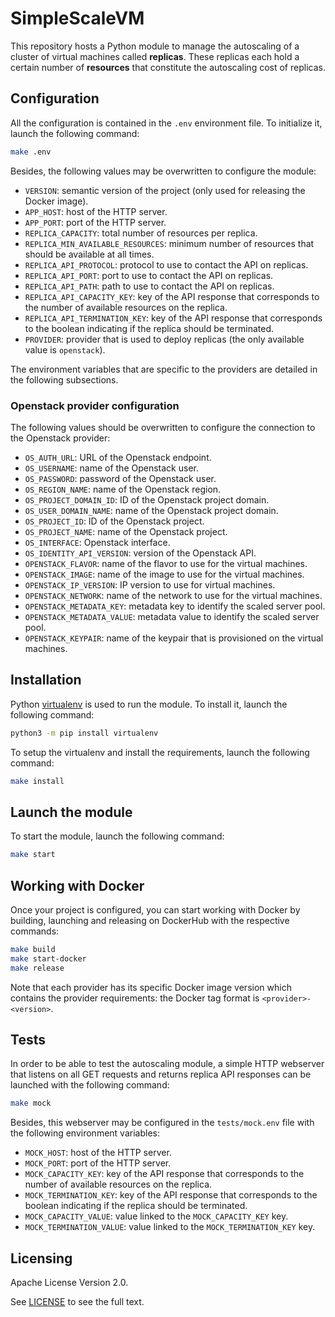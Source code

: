 # SimpleScaleVM

This repository hosts a Python module to manage the autoscaling of a cluster of virtual machines called **replicas**. These replicas each hold a certain number of **resources** that constitute the autoscaling cost of replicas.


## Configuration

All the configuration is contained in the `.env` environment file. To initialize it, launch the following command:

```bash
make .env
```

Besides, the following values may be overwritten to configure the module:
* `VERSION`: semantic version of the project (only used for releasing the Docker image).
* `APP_HOST`: host of the HTTP server.
* `APP_PORT`: port of the HTTP server.
* `REPLICA_CAPACITY`: total number of resources per replica.
* `REPLICA_MIN_AVAILABLE_RESOURCES`: minimum number of resources that should be available at all times.
* `REPLICA_API_PROTOCOL`: protocol to use to contact the API on replicas.
* `REPLICA_API_PORT`: port to use to contact the API on replicas.
* `REPLICA_API_PATH`: path to use to contact the API on replicas.
* `REPLICA_API_CAPACITY_KEY`: key of the API response that corresponds to the number of available resources on the replica.
* `REPLICA_API_TERMINATION_KEY`: key of the API response that corresponds to the boolean indicating if the replica should be terminated.
* `PROVIDER`: provider that is used to deploy replicas (the only available value is `openstack`).

The environment variables that are specific to the providers are detailed in the following subsections.

### Openstack provider configuration

The following values should be overwritten to configure the connection to the Openstack provider:
* `OS_AUTH_URL`: URL of the Openstack endpoint.
* `OS_USERNAME`: name of the Openstack user.
* `OS_PASSWORD`: password of the Openstack user.
* `OS_REGION_NAME`: name of the Openstack region.
* `OS_PROJECT_DOMAIN_ID`: ID of the Openstack project domain.
* `OS_USER_DOMAIN_NAME`: name of the Openstack project domain.
* `OS_PROJECT_ID`: ID of the Openstack project.
* `OS_PROJECT_NAME`: name of the Openstack project.
* `OS_INTERFACE`: Openstack interface.
* `OS_IDENTITY_API_VERSION`: version of the Openstack API.
* `OPENSTACK_FLAVOR`: name of the flavor to use for the virtual machines.
* `OPENSTACK_IMAGE`: name of the image to use for the virtual machines.
* `OPENSTACK_IP_VERSION`: IP version to use for virtual machines.
* `OPENSTACK_NETWORK`: name of the network to use for the virtual machines.
* `OPENSTACK_METADATA_KEY`: metadata key to identify the scaled server pool.
* `OPENSTACK_METADATA_VALUE`: metadata value to identify the scaled server pool.
* `OPENSTACK_KEYPAIR`: name of the keypair that is provisioned on the virtual machines.


## Installation

Python [virtualenv](https://virtualenv.pypa.io/en/latest/) is used to run the module. To install it, launch the following command:

```bash
python3 -m pip install virtualenv
```

To setup the virtualenv and install the requirements, launch the following command:

```bash
make install
```


## Launch the module

To start the module, launch the following command:

```bash
make start
```


## Working with Docker

Once your project is configured, you can start working with Docker by building, launching and releasing on DockerHub with the respective commands:

```bash
make build
make start-docker
make release
```

Note that each provider has its specific Docker image version which contains the provider requirements: the Docker tag format is `<provider>-<version>`.


## Tests

In order to be able to test the autoscaling module, a simple HTTP webserver that listens on all GET requests and returns replica API responses can be launched with the following command:

```bash
make mock
```

Besides, this webserver may be configured in the `tests/mock.env` file with the following environment variables:
* `MOCK_HOST`: host of the HTTP server.
* `MOCK_PORT`: port of the HTTP server.
* `MOCK_CAPACITY_KEY`: key of the API response that corresponds to the number of available resources on the replica.
* `MOCK_TERMINATION_KEY`: key of the API response that corresponds to the boolean indicating if the replica should be terminated.
* `MOCK_CAPACITY_VALUE`: value linked to the `MOCK_CAPACITY_KEY` key.
* `MOCK_TERMINATION_VALUE`: value linked to the `MOCK_TERMINATION_KEY` key.


## Licensing

Apache License Version 2.0.

See [LICENSE](./LICENSE) to see the full text.
